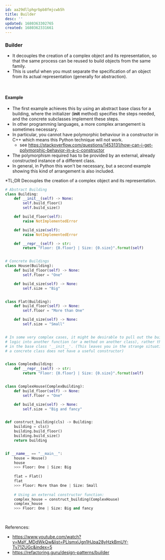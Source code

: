 ```yaml
---
id: aa29dllphgrbpb8fmjcwb5h
title: Builder
desc: ''
updated: 1680363302765
created: 1680362331661
---
```


### Builder
- It decouples the creation of a complex object and its representation,
so that the same process can be reused to build objects from the same
family.
- This is useful when you must separate the specification of an object
from its actual representation (generally for abstraction).

<br>

#### Example
- The first example achieves this by using an abstract base
class for a building, where the initializer (__init__ method) specifies the
steps needed, and the concrete subclasses implement these steps.
- In other programming languages, a more complex arrangement is sometimes
necessary. 
- In particular, you cannot have polymorphic behaviour in a constructor in C++ which means this Python technique will not work. 
  - see https://stackoverflow.com/questions/1453131/how-can-i-get-polymorphic-behavior-in-a-c-constructor 
- The polymorphism required has to be provided by an external, already constructed instance of a different class.
- In general, in Python this won't be necessary, but a second example showing this kind of arrangement is also included.

*TL;DR
Decouples the creation of a complex object and its representation.

``` python
# Abstract Building
class Building:
    def __init__(self) -> None:
        self.build_floor()
        self.build_size()

    def build_floor(self):
        raise NotImplementedError

    def build_size(self):
        raise NotImplementedError

    def __repr__(self) -> str:
        return "Floor: {0.floor} | Size: {0.size}".format(self)


# Concrete Buildings
class House(Building):
    def build_floor(self) -> None:
        self.floor = "One"

    def build_size(self) -> None:
        self.size = "Big"


class Flat(Building):
    def build_floor(self) -> None:
        self.floor = "More than One"

    def build_size(self) -> None:
        self.size = "Small"


# In some very complex cases, it might be desirable to pull out the building
# logic into another function (or a method on another class), rather than being
# in the base class '__init__'. (This leaves you in the strange situation where
# a concrete class does not have a useful constructor)


class ComplexBuilding:
    def __repr__(self) -> str:
        return "Floor: {0.floor} | Size: {0.size}".format(self)


class ComplexHouse(ComplexBuilding):
    def build_floor(self) -> None:
        self.floor = "One"

    def build_size(self) -> None:
        self.size = "Big and fancy"


def construct_building(cls) -> Building:
    building = cls()
    building.build_floor()
    building.build_size()
    return building


if __name__ == "__main__":
    house = House()
    house
    >>> Floor: One | Size: Big
    
    flat = Flat()
    flat
    >>> Floor: More than One | Size: Small
    
    # Using an external constructor function:
    complex_house = construct_building(ComplexHouse)
    complex_house
    >>> Floor: One | Size: Big and fancy
```
<br>

References:
- https://www.youtube.com/watch?v=MaY_MDdWkQw&list=PLlsmxlJgn1HJpa28yHzkBmUY-Ty71ZUGc&index=5
- https://refactoring.guru/design-patterns/builder